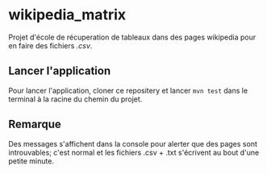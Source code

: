 # wikipedia_matrix

Projet d'école de récuperation de tableaux dans des pages wikipedia pour en faire des fichiers _.csv_.

## Lancer l'application

Pour lancer l'application, cloner ce repositery et lancer ```mvn test``` dans le terminal à la racine du chemin du projet.

## Remarque

Des messages s'affichent dans la console pour alerter que des pages sont introuvables; c'est normal et les fichiers .csv + .txt s'écrivent au bout d'une petite minute.
